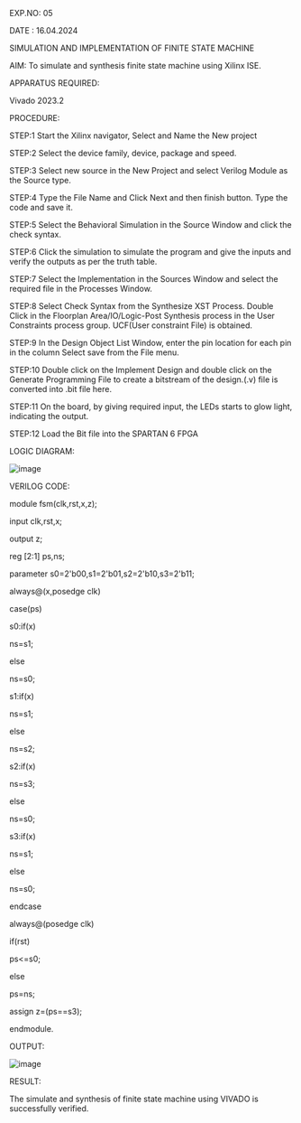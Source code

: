 EXP.NO: 05

DATE : 16.04.2024

SIMULATION AND IMPLEMENTATION OF FINITE STATE MACHINE

 AIM:  To simulate and synthesis finite state machine using Xilinx ISE. 
 
 APPARATUS REQUIRED:
 
 Vivado 2023.2
 
PROCEDURE: 

STEP:1 Start the Xilinx navigator, Select and Name the New project

STEP:2 Select the device family, device, package and speed.

STEP:3 Select new source in the New Project and select Verilog Module as the Source type.

STEP:4 Type the File Name and Click Next and then finish button. Type the code and save it.

STEP:5 Select the Behavioral Simulation in the Source Window and click the check syntax.

STEP:6 Click the simulation to simulate the program and give the inputs and verify the outputs as per the truth table.

STEP:7 Select the Implementation in the Sources Window and select the required file in the Processes Window.

STEP:8 Select Check Syntax from the Synthesize XST Process. Double Click in the Floorplan Area/IO/Logic-Post Synthesis process in the User Constraints process group. UCF(User constraint File) is obtained.

STEP:9 In the Design Object List Window, enter the pin location for each pin in the column Select save from the File menu.

STEP:10 Double click on the Implement Design and double click on the Generate Programming File to create a bitstream of the design.(.v) file is converted into .bit file here.

STEP:11 On the board, by giving required input, the LEDs starts to glow light, indicating the output.

STEP:12 Load the Bit file into the SPARTAN 6 FPGA

LOGIC DIAGRAM:


![image](https://github.com/Padmeshwaraan/VLSI-EXPERIMENT-5/assets/160568747/cb7e633e-cb41-448e-8545-bda138f475a5)

 
VERILOG CODE:

module fsm(clk,rst,x,z);

input clk,rst,x;

output z;

reg [2:1] ps,ns;

parameter s0=2'b00,s1=2'b01,s2=2'b10,s3=2'b11;

always@(x,posedge clk)

case(ps)

s0:if(x)

ns=s1;

else

ns=s0;

s1:if(x)

ns=s1;

else

ns=s2;

s2:if(x)

ns=s3;

else

ns=s0;

s3:if(x)

ns=s1;

else

ns=s0;

endcase

always@(posedge clk)

if(rst)

ps<=s0;

else

ps=ns;

assign z=(ps==s3);

endmodule.

OUTPUT:


![image](https://github.com/Padmeshwaraan/VLSI-EXPERIMENT-5/assets/160568747/17cfee05-1088-406c-81c5-15761037433f)

 
RESULT:

The simulate and synthesis of finite state machine using VIVADO is successfully verified.
